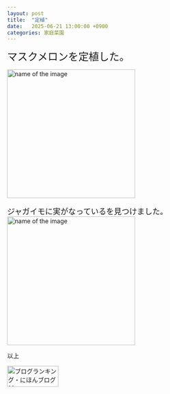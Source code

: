 ```yaml
---
layout: post
title:  "定植"
date:   2025-06-21 13:00:00 +0900
categories: 家庭菜園
---
```



<font size="5" face="ＭＳ ゴシック">マスクメロンを定植した。</font><br>


<img src="https://se8move.github.io/blog/img/IMG_6140.jpg" alt="name of the image" width="300" height="auto">
<br>
<br>
<font size="4" face="ＭＳ ゴシック">ジャガイモに実がなっているを見つけました。</font><br>
<img src="https://se8move.github.io/blog/img/IMG_6140.jpg" alt="name of the image" width="300" height="auto">



以上  

<a href="https://blogmura.com/ranking/in?p_cid=11125410" target="_blank"><img src="https://b.blogmura.com/banner-blogmura-portfolio.svg" width="120" height="49" border="0" alt="ブログランキング・にほんブログ村へ" /></a>
